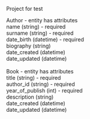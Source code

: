 Project for test

Author - entity has attributes </br>
name (string) - required </br>
surname (string) - required </br>
date_birth (datetime) - required </br>
biography (string) </br>
date_created (datetime) </br>
date_updated (datetime) </br>
</br>
Book - entity has attributes </br>
title (string) - required </br>
author_id (string) - required </br>
year_of_publish (int) - required </br>
description (string) </br>
date_created (datetime) </br>
date_updated (datetime) </br>


